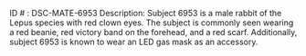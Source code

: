 ID # : DSC-MATE-6953
Description: Subject 6953 is a male rabbit of the Lepus species with red clown eyes. The subject is commonly seen wearing a red beanie, red victory band on the forehead, and a red scarf. Additionally, subject 6953 is known to wear an LED gas mask as an accessory. 